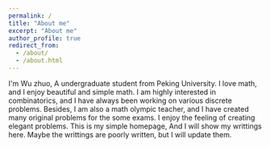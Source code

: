 ```yaml
---
permalink: /
title: "About me"
excerpt: "About me"
author_profile: true
redirect_from: 
  - /about/
  - /about.html
---
```


I'm Wu zhuo, A undergraduate student from Peking University. I love math, and I enjoy beautiful and simple math. I am highly interested in combinatorics, and I have always been working on various discrete problems. Besides, I am also a math olympic teacher, and I have created many original problems for the some exams. I enjoy the feeling of creating elegant problems. This is my simple homepage, And I will show my writtings here. Maybe the writtings are poorly written, but I will update them.


